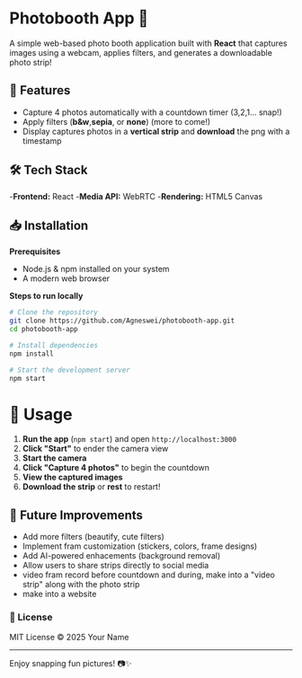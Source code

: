 # Photobooth App 📸

A simple web-based photo booth application built with **React** that captures images using a webcam, applies filters, and generates a downloadable photo strip!

## 🚀 Features
- Capture 4 photos automatically with a countdown timer (3,2,1... snap!)
- Apply filters (**b&w**,**sepia**, or **none**) (more to come!)
- Display captures photos in a **vertical strip** and **download** the png with a timestamp

## 🛠 Tech Stack
-**Frontend:** React
-**Media API:** WebRTC
-**Rendering:** HTML5 Canvas

## 📥 Installation
**Prerequisites**
- Node.js & npm installed on your system
- A modern web browser

**Steps to run locally**
```sh
# Clone the repository
git clone https://github.com/Agneswei/photobooth-app.git
cd photobooth-app

# Install dependencies
npm install

# Start the development server
npm start
```

# 📸 Usage
1. **Run the app** (`npm start`) and open `http://localhost:3000`
2. **Click "Start"** to ender the camera view
3. **Start the camera**
4. **Click "Capture 4 photos"** to begin the countdown
5. **View the captured images** 
6. **Download the strip** or **rest** to restart!

## 🔧 Future Improvements
- Add more filters (beautify, cute filters)
- Implement fram customization (stickers, colors, frame designs)
- Add AI-powered enhacements (background removal)
- Allow users to share strips directly to social media
- video fram record before countdown and during, make into a "video strip" along with the photo strip
- make into a website

### 📜 License
MIT License © 2025 Your Name

---
Enjoy snapping fun pictures! 📷✨
